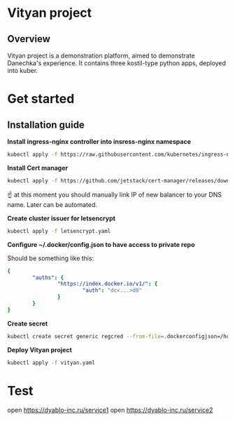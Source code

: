 # Vityan project

## Overview
Vityan project is a demonstration platform, aimed to demonstrate Danechka's experience. It contains three kostil-type python apps, deployed into kuber.

# Get started
## Installation guide
**Install ingress-nginx controller into insress-nginx namespace**
```bash
kubectl apply -f https://raw.githubusercontent.com/kubernetes/ingress-nginx/controller-v1.5.1/deploy/static/provider/cloud/deploy.yaml
```
**Install Cert manager**
```bash
kubectl apply -f https://github.com/jetstack/cert-manager/releases/download/v1.1.0/cert-manager.yaml
```
:point_up: at this moment you should manually link IP of new balancer to your DNS name. Later can be automated.

**Create cluster issuer for letsencrypt**
```bash
kubectl apply -f letsencrypt.yaml
```
**Configure ~/.docker/config.json to have access to private repo**

Should be something like this:
```yaml
{
        "auths": {
                "https://index.docker.io/v1/": {
                        "auth": "dc<...>d8"
                }
        }
}
```
**Create secret**
```bash
kubectl create secret generic regcred --from-file=.dockerconfigjson=/home/user/.docker/config.json     --type=kubernetes.io/dockerconfigjson
```

**Deploy Vityan project**
```bash
kubectl apply -f vityan.yaml
```

# Test
open https://dyablo-inc.ru/service1
open https://dyablo-inc.ru/service2
